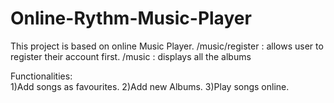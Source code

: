 # Online-Rythm-Music-Player

  This project is based on online Music Player.
  /music/register : allows user to register their account first.
  /music : displays all the albums
     
     
     
     
Functionalities:   
1)Add songs as favourites.
2)Add new Albums.
3)Play songs online.
